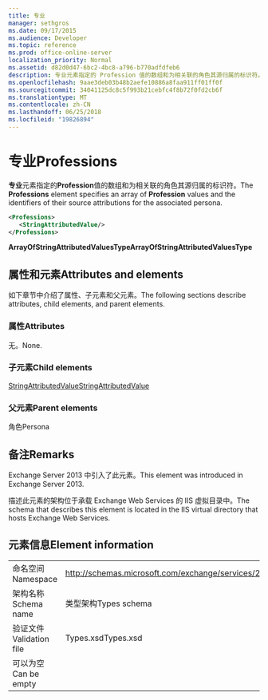 ```yaml
---
title: 专业
manager: sethgros
ms.date: 09/17/2015
ms.audience: Developer
ms.topic: reference
ms.prod: office-online-server
localization_priority: Normal
ms.assetid: d82d0d47-6bc2-4bc8-a796-b770adfdfeb6
description: 专业元素指定的 Profession 值的数组和为相关联的角色其源归属的标识符。
ms.openlocfilehash: 9aae3deb03b48b2aefe10886a8faa911ff01ff0f
ms.sourcegitcommit: 34041125dc8c5f993b21cebfc4f8b72f0fd2cb6f
ms.translationtype: MT
ms.contentlocale: zh-CN
ms.lasthandoff: 06/25/2018
ms.locfileid: "19826894"
---
```

# <a name="professions"></a><span data-ttu-id="116b5-103">专业</span><span class="sxs-lookup"><span data-stu-id="116b5-103">Professions</span></span>

<span data-ttu-id="116b5-104">**专业**元素指定的**Profession**值的数组和为相关联的角色其源归属的标识符。</span><span class="sxs-lookup"><span data-stu-id="116b5-104">The **Professions** element specifies an array of **Profession** values and the identifiers of their source attributions for the associated persona.</span></span> 
  
```XML
<Professions>
   <StringAttributedValue/>
</Professions>
```

 <span data-ttu-id="116b5-105">**ArrayOfStringAttributedValuesType**</span><span class="sxs-lookup"><span data-stu-id="116b5-105">**ArrayOfStringAttributedValuesType**</span></span>
## <a name="attributes-and-elements"></a><span data-ttu-id="116b5-106">属性和元素</span><span class="sxs-lookup"><span data-stu-id="116b5-106">Attributes and elements</span></span>

<span data-ttu-id="116b5-107">如下章节中介绍了属性、子元素和父元素。</span><span class="sxs-lookup"><span data-stu-id="116b5-107">The following sections describe attributes, child elements, and parent elements.</span></span>
  
### <a name="attributes"></a><span data-ttu-id="116b5-108">属性</span><span class="sxs-lookup"><span data-stu-id="116b5-108">Attributes</span></span>

<span data-ttu-id="116b5-109">无。</span><span class="sxs-lookup"><span data-stu-id="116b5-109">None.</span></span>
  
### <a name="child-elements"></a><span data-ttu-id="116b5-110">子元素</span><span class="sxs-lookup"><span data-stu-id="116b5-110">Child elements</span></span>

[<span data-ttu-id="116b5-111">StringAttributedValue</span><span class="sxs-lookup"><span data-stu-id="116b5-111">StringAttributedValue</span></span>](stringattributedvalue.md)
  
### <a name="parent-elements"></a><span data-ttu-id="116b5-112">父元素</span><span class="sxs-lookup"><span data-stu-id="116b5-112">Parent elements</span></span>

<span data-ttu-id="116b5-113">角色</span><span class="sxs-lookup"><span data-stu-id="116b5-113">Persona</span></span>
  
## <a name="remarks"></a><span data-ttu-id="116b5-114">备注</span><span class="sxs-lookup"><span data-stu-id="116b5-114">Remarks</span></span>

<span data-ttu-id="116b5-115">Exchange Server 2013 中引入了此元素。</span><span class="sxs-lookup"><span data-stu-id="116b5-115">This element was introduced in Exchange Server 2013.</span></span>
  
<span data-ttu-id="116b5-116">描述此元素的架构位于承载 Exchange Web Services 的 IIS 虚拟目录中。</span><span class="sxs-lookup"><span data-stu-id="116b5-116">The schema that describes this element is located in the IIS virtual directory that hosts Exchange Web Services.</span></span>
  
## <a name="element-information"></a><span data-ttu-id="116b5-117">元素信息</span><span class="sxs-lookup"><span data-stu-id="116b5-117">Element information</span></span>

|||
|:-----|:-----|
|<span data-ttu-id="116b5-118">命名空间</span><span class="sxs-lookup"><span data-stu-id="116b5-118">Namespace</span></span>  <br/> |http://schemas.microsoft.com/exchange/services/2006/types  <br/> |
|<span data-ttu-id="116b5-119">架构名称</span><span class="sxs-lookup"><span data-stu-id="116b5-119">Schema name</span></span>  <br/> |<span data-ttu-id="116b5-120">类型架构</span><span class="sxs-lookup"><span data-stu-id="116b5-120">Types schema</span></span>  <br/> |
|<span data-ttu-id="116b5-121">验证文件</span><span class="sxs-lookup"><span data-stu-id="116b5-121">Validation file</span></span>  <br/> |<span data-ttu-id="116b5-122">Types.xsd</span><span class="sxs-lookup"><span data-stu-id="116b5-122">Types.xsd</span></span>  <br/> |
|<span data-ttu-id="116b5-123">可以为空</span><span class="sxs-lookup"><span data-stu-id="116b5-123">Can be empty</span></span>  <br/> ||
   

